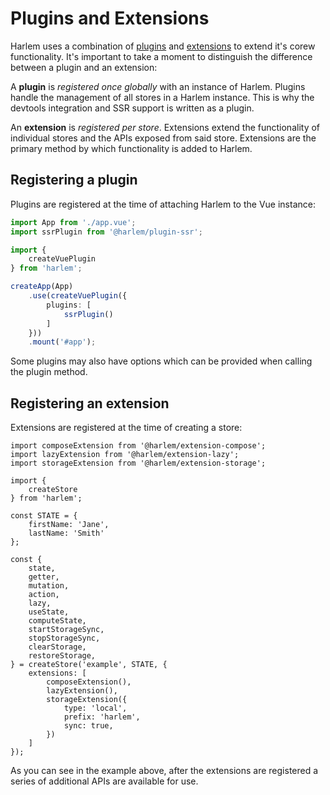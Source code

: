 # Plugins and Extensions

Harlem uses a combination of [plugins](/plugins/) and [extensions](/extensions/) to extend it's corew functionality. It's important to take a moment to distinguish the difference between a plugin and an extension:

A **plugin** is *registered once globally* with an instance of Harlem. Plugins handle the management of all stores in a Harlem instance. This is why the devtools integration and SSR support is written as a plugin.

An **extension** is *registered per store*. Extensions extend the functionality of individual stores and the APIs exposed from said store. Extensions are the primary method by which functionality is added to Harlem.

## Registering a plugin

Plugins are registered at the time of attaching Harlem to the Vue instance:
```typescript
import App from './app.vue';
import ssrPlugin from '@harlem/plugin-ssr';

import {
    createVuePlugin
} from 'harlem';

createApp(App)
    .use(createVuePlugin({
        plugins: [
            ssrPlugin()
        ]
    }))
    .mount('#app');
```
Some plugins may also have options which can be provided when calling the plugin method.


## Registering an extension

Extensions are registered at the time of creating a store:

```typescript{19-25,28-34}
import composeExtension from '@harlem/extension-compose';
import lazyExtension from '@harlem/extension-lazy';
import storageExtension from '@harlem/extension-storage';

import {
    createStore
} from 'harlem';

const STATE = {
    firstName: 'Jane',
    lastName: 'Smith'
};

const {
    state,
    getter,
    mutation,
    action,
    lazy,
    useState,
    computeState,
    startStorageSync,
    stopStorageSync,
    clearStorage,
    restoreStorage,
} = createStore('example', STATE, {
    extensions: [
        composeExtension(),
        lazyExtension(),
        storageExtension({
            type: 'local',
            prefix: 'harlem',
            sync: true,
        })
    ]
});
```
As you can see in the example above, after the extensions are registered a series of additional APIs are available for use.